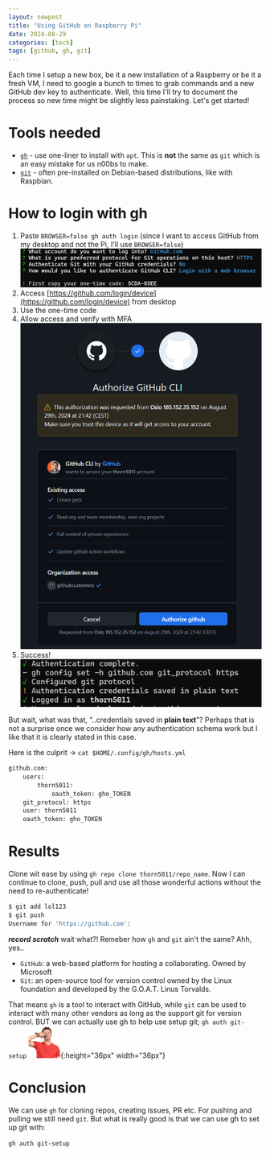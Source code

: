 ```yaml
---
layout: newpost
title: "Using GitHub on Raspberry Pi"
date: 2024-08-29
categories: [tech]
tags: [github, gh, git]
---
```


Each time I setup a new box, be it a new installation of a Raspberry or be it a fresh VM, I need to google a bunch to times to grab commands and a new GitHub dev key to authenticate. Well, this time I'll try to document the process so new time might be slightly less painstaking. Let's get started!

# Tools needed

- [`gh`](https://github.com/cli/cli?tab=readme-ov-file#linux--bsd) - use one-liner to install with `apt`. This is **not** the same as `git` which is an easy mistake for us n00bs to make. 
- [`git`](https://git-scm.com/book/en/v2/Getting-Started-Installing-Git) - often pre-installed on Debian-based distributions, like with Raspbian.

# How to login with gh

1. Paste `BROWSER=false gh auth login` (since I want to access GitHub from my desktop and not the Pi, I'll use `BROWSER=false`)
   ![github_setup2](/assets/images/blogs/github_setup2.png)
2. Access [https://github.com/login/device](https://github.com/login/device) from desktop
3. Use the one-time code
4. Allow access and verify with MFA
![github_setup1](/assets/images/blogs/github_setup1.png)
1. Success!
![github_setup3](/assets/images/blogs/github_setup3.png)

But wait, what was that, "..credentials saved in **plain text**"? Perhaps that is not a surprise once we consider how any authentication schema work but I like that it is clearly stated in this case.

Here is the culprit -> `cat $HOME/.config/gh/hosts.yml`
```sh
github.com:
    users:
        thorn5011:
            oauth_token: gho_TOKEN
    git_protocol: https
    user: thorn5011
    oauth_token: gho_TOKEN
```


# Results

Clone wit ease by using `gh repo clone thorn5011/repo_name`. Now I can continue to clone, push, pull and use all those wonderful actions without the need to re-authenticate! 

```sh
$ git add lol123
$ git push
Username for 'https://github.com':
```
***record scratch*** wait what?! Remeber how `gh` and `git` ain't the same? Ahh, yes..

- `GitHub`: a web-based platform for hosting a collaborating. Owned by Microsoft
- `Git`: an open-source tool for version control owned by the Linux foundation and developed by the G.O.A.T. Linus Torvalds.

That means `gh` is a tool to interact with GitHub, while `git` can be used to interact with many other vendors as long as the support git for version control. BUT we can actually use gh to help use setup git; `gh auth git-setup` ![micdrop](/assets/images/micdrop.gif){:height="36px" width="36px"}



# Conclusion

We can use `gh` for cloning repos, creating issues, PR etc. For pushing and pulling we still need `git`. But what is really good is that we can use gh to set up git with:

`gh auth git-setup`